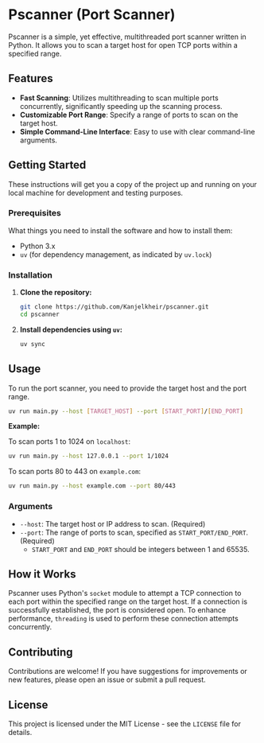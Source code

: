 # Pscanner (Port Scanner)

Pscanner is a simple, yet effective, multithreaded port scanner written in Python. It allows you to scan a target host for open TCP ports within a specified range.

## Features

- **Fast Scanning**: Utilizes multithreading to scan multiple ports concurrently, significantly speeding up the scanning process.
- **Customizable Port Range**: Specify a range of ports to scan on the target host.
- **Simple Command-Line Interface**: Easy to use with clear command-line arguments.

## Getting Started

These instructions will get you a copy of the project up and running on your local machine for development and testing purposes.

### Prerequisites

What things you need to install the software and how to install them:

- Python 3.x
- `uv` (for dependency management, as indicated by `uv.lock`)

### Installation

1. **Clone the repository:**

   ```bash
   git clone https://github.com/Kanjelkheir/pscanner.git
   cd pscanner
   ```

2. **Install dependencies using `uv`:**

   ```bash
   uv sync
   ```

## Usage

To run the port scanner, you need to provide the target host and the port range.

```bash
uv run main.py --host [TARGET_HOST] --port [START_PORT]/[END_PORT]
```

**Example:**

To scan ports 1 to 1024 on `localhost`:

```bash
uv run main.py --host 127.0.0.1 --port 1/1024
```

To scan ports 80 to 443 on `example.com`:

```bash
uv run main.py --host example.com --port 80/443
```

### Arguments

- `--host`: The target host or IP address to scan. (Required)
- `--port`: The range of ports to scan, specified as `START_PORT/END_PORT`. (Required)
  - `START_PORT` and `END_PORT` should be integers between 1 and 65535.

## How it Works

Pscanner uses Python's `socket` module to attempt a TCP connection to each port within the specified range on the target host. If a connection is successfully established, the port is considered open. To enhance performance, `threading` is used to perform these connection attempts concurrently.

## Contributing

Contributions are welcome! If you have suggestions for improvements or new features, please open an issue or submit a pull request.

## License

This project is licensed under the MIT License - see the `LICENSE` file for details.
